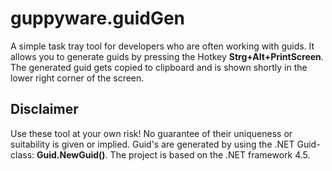 # guppyware.guidGen
A simple task tray tool for developers who are often working with guids. It allows you to generate guids by pressing the Hotkey **Strg+Alt+PrintScreen**. The generated guid gets copied to clipboard and is shown shortly in the lower right corner of the screen.

## Disclaimer
Use these tool at your own risk! No guarantee of their uniqueness or suitability is given or implied. Guid's are generated by using the .NET Guid-class: **Guid.NewGuid()**. The project is based on the .NET framework 4.5.
